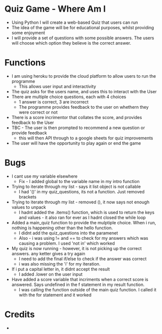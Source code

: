 # Quiz Game - Where Am I
* Using Python I will create a web-based Quiz that users can run
* The idea of the game will be for educational purposes, whilst providing some enjoyment  
* I will provide a set of questions with some possible answers. The users will choose which option they believe is the correct answer.


# Functions
* I am using heroku to provide the cloud platform to allow users to run the programme
    * This allows user input and interactivity
* The quiz asks for the users name, and uses this to interact with the User
* There are multiple choice questions, each with 4 choices
    * 1 answer is correct, 3 are incorrect
    * The programme provides feedback to the user on whethern they were correct or not
* There is a score incrimentor that collates the score, and provides feedback to the User
* TBC - The user is then prompted to recommend a new question or provide feedback
    * this will then API through to a google sheets for quiz improvements 
* The user will have the opportunity to play again or end the game 


# Bugs
* I cant use my variable elsewhere
    * Fix - I added global to the variable name in my intro function
* Trying to iterate through my list - says it list object is not callable
    * I had '()' in my quiz_questions, its not a function. Just removed brackets
* Trying to iterate through my list - removed (), it now says not enough values to unpack
    * I hadnt added the .items() function, which is used to return the keys and values - it also ran for ever as I hadnt closed the while loop
* Added a main_quiz function to provide the mulptiple choice. When i run, nothing is happening other than the hello function. 
    * I didnt add the quiz_questions into the paramenet
    * Also - i was using != and == to check for my answers which was causing a problem. I used 'not in' which worked
* My quiz is now running - however, it is not picking up the correct answers. any ketter gives a try again
    * I need to add the final if/else to check if the answer was correct
    * i was also missing the 'i' for my iteration. 
* If i put a capital letter in, it didnt accept the result
    * I added .lower on the user input 
* Have added a score variable that incriments when a correct score is answered. Says undefined in the f statement in my result function.
    * I was calling the function outside of the main quiz function. I called it with the for statement and it worked


# Credits 
* 



